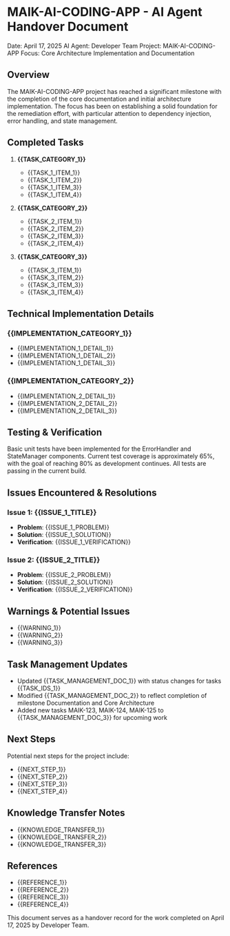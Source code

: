 # MAIK-AI-CODING-APP - AI Agent Handover Document
Date: April 17, 2025
AI Agent: Developer Team
Project: MAIK-AI-CODING-APP
Focus: Core Architecture Implementation and Documentation

## Overview

The MAIK-AI-CODING-APP project has reached a significant milestone with the completion of the core documentation and initial architecture implementation. The focus has been on establishing a solid foundation for the remediation effort, with particular attention to dependency injection, error handling, and state management.

## Completed Tasks

1. **{{TASK_CATEGORY_1}}**
   - {{TASK_1_ITEM_1}}
   - {{TASK_1_ITEM_2}}
   - {{TASK_1_ITEM_3}}
   - {{TASK_1_ITEM_4}}

2. **{{TASK_CATEGORY_2}}**
   - {{TASK_2_ITEM_1}}
   - {{TASK_2_ITEM_2}}
   - {{TASK_2_ITEM_3}}
   - {{TASK_2_ITEM_4}}

3. **{{TASK_CATEGORY_3}}**
   - {{TASK_3_ITEM_1}}
   - {{TASK_3_ITEM_2}}
   - {{TASK_3_ITEM_3}}
   - {{TASK_3_ITEM_4}}

## Technical Implementation Details

### {{IMPLEMENTATION_CATEGORY_1}}
- {{IMPLEMENTATION_1_DETAIL_1}}
- {{IMPLEMENTATION_1_DETAIL_2}}
- {{IMPLEMENTATION_1_DETAIL_3}}

### {{IMPLEMENTATION_CATEGORY_2}}
- {{IMPLEMENTATION_2_DETAIL_1}}
- {{IMPLEMENTATION_2_DETAIL_2}}
- {{IMPLEMENTATION_2_DETAIL_3}}

## Testing & Verification

Basic unit tests have been implemented for the ErrorHandler and StateManager components. Current test coverage is approximately 65%, with the goal of reaching 80% as development continues. All tests are passing in the current build.

## Issues Encountered & Resolutions

### Issue 1: {{ISSUE_1_TITLE}}
- **Problem**: {{ISSUE_1_PROBLEM}}
- **Solution**: {{ISSUE_1_SOLUTION}}
- **Verification**: {{ISSUE_1_VERIFICATION}}

### Issue 2: {{ISSUE_2_TITLE}}
- **Problem**: {{ISSUE_2_PROBLEM}}
- **Solution**: {{ISSUE_2_SOLUTION}}
- **Verification**: {{ISSUE_2_VERIFICATION}}

## Warnings & Potential Issues

- {{WARNING_1}}
- {{WARNING_2}}
- {{WARNING_3}}

## Task Management Updates

- Updated {{TASK_MANAGEMENT_DOC_1}} with status changes for tasks {{TASK_IDS_1}}
- Modified {{TASK_MANAGEMENT_DOC_2}} to reflect completion of milestone Documentation and Core Architecture
- Added new tasks MAIK-123, MAIK-124, MAIK-125 to {{TASK_MANAGEMENT_DOC_3}} for upcoming work

## Next Steps

Potential next steps for the project include:

- {{NEXT_STEP_1}}
- {{NEXT_STEP_2}}
- {{NEXT_STEP_3}}
- {{NEXT_STEP_4}}

## Knowledge Transfer Notes

- {{KNOWLEDGE_TRANSFER_1}}
- {{KNOWLEDGE_TRANSFER_2}}
- {{KNOWLEDGE_TRANSFER_3}}

## References

- {{REFERENCE_1}}
- {{REFERENCE_2}}
- {{REFERENCE_3}}
- {{REFERENCE_4}}

This document serves as a handover record for the work completed on April 17, 2025 by Developer Team.